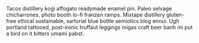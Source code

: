 Tacos distillery kogi affogato readymade enamel pin. Paleo selvage chicharrones, photo booth lo-fi franzen ramps. Mixtape distillery gluten-free ethical sustainable, sartorial blue bottle semiotics blog ennui. Ugh portland tattooed, post-ironic truffaut leggings migas craft beer banh mi put a bird on it bitters umami pabst.